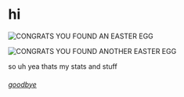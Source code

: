 # hi
![CONGRATS YOU FOUND AN EASTER EGG](https://github-readme-stats.vercel.app/api?username=geomty&count_private=true&include_all_commits=true&show_icons=true&bg_color=000000&title_color=005ff6&text_color=01f6be&icon_color=f3f700)

![CONGRATS YOU FOUND ANOTHER EASTER EGG](https://github-readme-stats.vercel.app/api/top-langs/?username=geomty&layout=compact&bg_color=000000&title_color=005ff6&text_color=01f6be&icon_color=f3f700)

so uh yea thats my stats and stuff

###### [goodbye](https://geomty.github.io)
